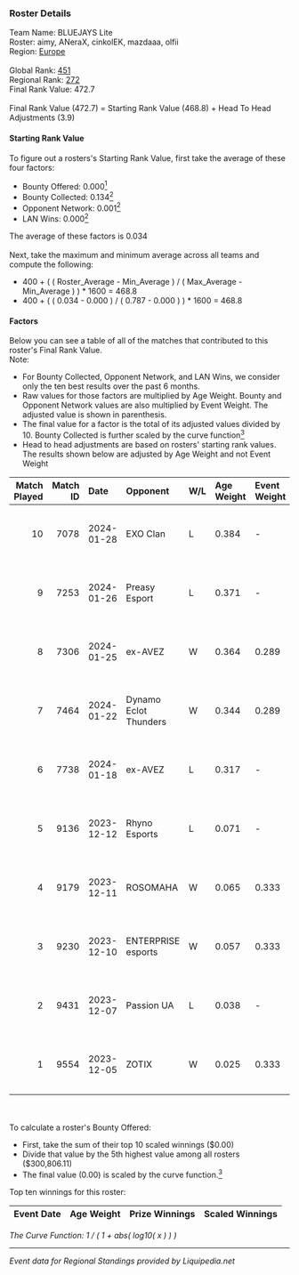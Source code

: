 ### Roster Details<br />
Team Name: BLUEJAYS Lite<br />
Roster: aimy, ANeraX, cinkolEK, mazdaaa, olfii<br />
Region: [Europe]( ../standings_europe.md)<br />
<br />
Global Rank: [451](../standings_global.md)<br />
Regional Rank: [272]( ../standings_europe.md)<br />
Final Rank Value:  472.7<br />
<br />
Final Rank Value (472.7) = Starting Rank Value (468.8) + Head To Head Adjustments (3.9)<br />

#### Starting Rank Value<br />
To figure out a rosters's Starting Rank Value, first take the average of these four factors:<br />
- Bounty Offered: 0.000[<sup>1</sup>](#table2)
- Bounty Collected: 0.134[<sup>2</sup>](#table1)
- Opponent Network: 0.001[<sup>2</sup>](#table1)
- LAN Wins: 0.000[<sup>2</sup>](#table1)

The average of these factors is 0.034<br />
<br />
Next, take the maximum and minimum average across all teams and compute the following:<br />
- 400 + ( ( Roster_Average - Min_Average ) / ( Max_Average - Min_Average ) ) * 1600 = 468.8
- 400 + ( ( 0.034 - 0.000 ) / ( 0.787 - 0.000 ) ) * 1600 = 468.8


#### Factors<br />
Below you can see a table of all of the matches that contributed to this roster's Final Rank Value.<br />
Note:<br />

- For Bounty Collected, Opponent Network, and LAN Wins, we consider only the ten best results over the past 6 months.
- Raw values for those factors are multiplied by Age Weight. Bounty and Opponent Network values are also multiplied by Event Weight. The adjusted value is shown in parenthesis.
- The final value for a factor is the total of its adjusted values divided by 10. Bounty Collected is further scaled by the curve function[<sup>3</sup>](#curveFunction)
- Head to head adjustments are based on rosters' starting rank values. The results shown below are adjusted by Age Weight and not Event Weight
<span id="table1"></span><br />


| Match Played | Match ID | Date       | Opponent              | W/L | Age Weight | Event Weight | Bounty Collected | Opponent Network | LAN Wins  | H2H Adj. | Roster                                 |
| -: | -: | :- | :- | :- | :- | :- | :- | :- | :- | -: | :- |
|           10 |     7078 | 2024-01-28 | EXO Clan              | L   | 0.384      | -            | -                | -                | -         |    -0.64 | aimy, ANeraX, cinkolEK, mazdaaa, olfii |
|            9 |     7253 | 2024-01-26 | Preasy Esport         | L   | 0.371      | -            | -                | -                | -         |    -1.14 | aimy, ANeraX, cinkolEK, mazdaaa, olfii |
|            8 |     7306 | 2024-01-25 | ex-AVEZ               | W   | 0.364      | 0.289        | 0.000 (0.000)    | 0.025 (0.003)    | 0 (0.000) |     4.62 | aimy, ANeraX, cinkolEK, mazdaaa, olfii |
|            7 |     7464 | 2024-01-22 | Dynamo Eclot Thunders | W   | 0.344      | 0.289        | 0.000 (0.000)    | 0.026 (0.003)    | 0 (0.000) |     4.37 | aimy, ANeraX, cinkolEK, mazdaaa, olfii |
|            6 |     7738 | 2024-01-18 | ex-AVEZ               | L   | 0.317      | -            | -                | -                | -         |    -5.94 | aimy, ANeraX, cinkolEK, mazdaaa, olfii |
|            5 |     9136 | 2023-12-12 | Rhyno Esports         | L   | 0.071      | -            | -                | -                | -         |    -0.09 | aimy, ANeraX, m1ght, mazdaaa, olfii    |
|            4 |     9179 | 2023-12-11 | ROSOMAHA              | W   | 0.065      | 0.333        | 0.000 (0.000)    | 0.145 (0.003)    | 0 (0.000) |     1.39 | aimy, ANeraX, m1ght, mazdaaa, olfii    |
|            3 |     9230 | 2023-12-10 | ENTERPRISE esports    | W   | 0.057      | 0.333        | 0.000 (0.000)    | 0.010 (0.000)    | 0 (0.000) |     1.04 | aimy, ANeraX, m1ght, mazdaaa, olfii    |
|            2 |     9431 | 2023-12-07 | Passion UA            | L   | 0.038      | -            | -                | -                | -         |    -0.05 | aimy, ANeraX, m1ght, mazdaaa, olfii    |
|            1 |     9554 | 2023-12-05 | ZOTIX                 | W   | 0.025      | 0.333        | 0.000 (0.000)    | 0.000 (0.000)    | 0 (0.000) |     0.31 | aimy, ANeraX, m1ght, mazdaaa, olfii    |

<br />
<span id="table2"></span><br />
To calculate a roster's Bounty Offered:<br />

- First, take the sum of their top 10 scaled winnings ($0.00)
- Divide that value by the 5th highest value among all rosters ($300,806.11)
- The final value (0.00) is scaled by the curve function.[<sup>3</sup>](#curveFunction)

Top ten winnings for this roster:<br />

| Event Date | Age Weight | Prize Winnings | Scaled Winnings |
| :- | -: | :- | :- |


<span id="curveFunction"></span>_The Curve Function: 1 / ( 1 + abs( log10( x ) ) )_<br />

---
_Event data for Regional Standings provided by Liquipedia.net_<br />
